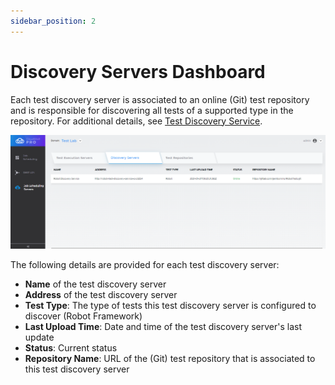 ```yaml
---
sidebar_position: 2
---
```


# Discovery Servers Dashboard

Each test discovery server is associated to an online (Git) test repository and is responsible for discovering all tests of a supported type in the repository. For additional details, see [Test Discovery Service](https://help.quali.com/Online%20Help/0.0/Portal/Content/IG/JSS/jss-tds.htm).

![](/Images/JSS/JssJobSchedulingServers-TDS.png)

The following details are provided for each test discovery server:

- **Name** of the test discovery server
- **Address** of the test discovery server
- **Test Type**: The type of tests this test discovery server is configured to discover (Robot Framework)
- **Last Upload Time**: Date and time of the test discovery server's last update
- **Status**: Current status
- **Repository Name**: URL of the (Git) test repository that is associated to this test discovery server